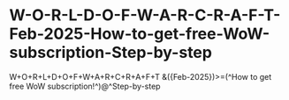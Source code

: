 # W-O-R-L-D-O-F-W-A-R-C-R-A-F-T-Feb-2025-How-to-get-free-WoW-subscription-Step-by-step
W+O+R+L+D+O+F+W+A+R+C+R+A+F+T &amp;({Feb-2025})>=(^How to get free WoW subscription!^)@^Step-by-step
